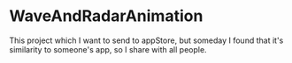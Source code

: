 # WaveAndRadarAnimation

This project which I want to send to appStore, but someday I found that it's similarity to someone's app,
so I share with all people.
